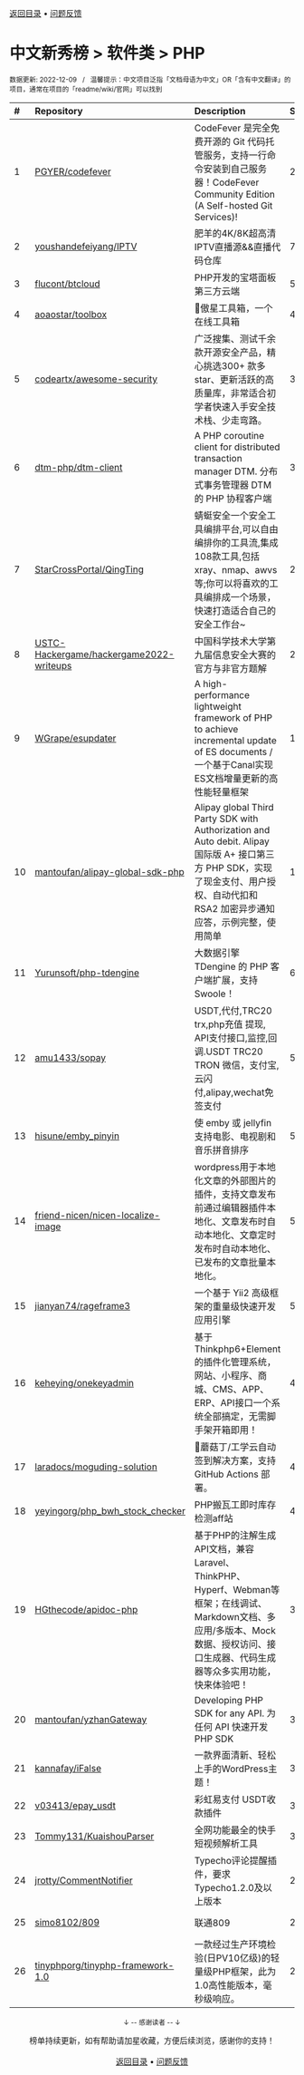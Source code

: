 <a href="https://github.com/GrowingGit/GitHub-Chinese-Top-Charts#github中文排行榜">返回目录</a> • <a href="/content/docs/feedback.md">问题反馈</a>

# 中文新秀榜 > 软件类 > PHP
<sub>数据更新: 2022-12-09&nbsp;&nbsp;&nbsp;/&nbsp;&nbsp;&nbsp;温馨提示：中文项目泛指「文档母语为中文」OR「含有中文翻译」的项目，通常在项目的「readme/wiki/官网」可以找到</sub>

|#|Repository|Description|Stars|Updated|Created|
|:-|:-|:-|:-|:-|:-|
|1|[PGYER/codefever](https://github.com/PGYER/codefever)|CodeFever 是完全免费开源的 Git 代码托管服务，支持一行命令安装到自己服务器！CodeFever Community Edition (A Self-hosted Git Services)!|2277|2022-08-16|2022-01-19|
|2|[youshandefeiyang/IPTV](https://github.com/youshandefeiyang/IPTV)|肥羊的4K/8K超高清IPTV直播源&&直播代码仓库|769|2022-12-08|2022-11-20|
|3|[flucont/btcloud](https://github.com/flucont/btcloud)|PHP开发的宝塔面板第三方云端|579|2022-12-03|2022-06-04|
|4|[aoaostar/toolbox](https://github.com/aoaostar/toolbox)|🚀傲星工具箱，一个在线工具箱|449|2022-12-08|2021-12-21|
|5|[codeartx/awesome-security](https://github.com/codeartx/awesome-security)|广泛搜集、测试千余款开源安全产品，精心挑选300+ 款多star、更新活跃的高质量库，非常适合初学者快速入手安全技术栈、少走弯路。|317|2022-10-15|2022-07-09|
|6|[dtm-php/dtm-client](https://github.com/dtm-php/dtm-client)|A PHP coroutine client for distributed transaction manager DTM. 分布式事务管理器 DTM 的 PHP 协程客户端|300|2022-11-16|2022-02-07|
|7|[StarCrossPortal/QingTing](https://github.com/StarCrossPortal/QingTing)|蜻蜓安全一个安全工具编排平台,可以自由编排你的工具流,集成108款工具,包括xray、nmap、awvs等;你可以将喜欢的工具编排成一个场景，快速打造适合自己的安全工作台~|251|2022-07-27|2022-04-29|
|8|[USTC-Hackergame/hackergame2022-writeups](https://github.com/USTC-Hackergame/hackergame2022-writeups)|中国科学技术大学第九届信息安全大赛的官方与非官方题解|231|2022-11-15|2022-10-28|
|9|[WGrape/esupdater](https://github.com/WGrape/esupdater)|A high-performance lightweight framework of PHP to achieve incremental update of ES documents / 一个基于Canal实现ES文档增量更新的高性能轻量框架|176|2022-09-19|2021-12-13|
|10|[mantoufan/alipay-global-sdk-php](https://github.com/mantoufan/alipay-global-sdk-php)|Alipay global Third Party SDK with Authorization and Auto debit. Alipay 国际版 A+ 接口第三方 PHP SDK，实现了现金支付、用户授权、自动代扣和 RSA2 加密异步通知应答，示例完整，使用简单|151|2022-08-26|2022-01-13|
|11|[Yurunsoft/php-tdengine](https://github.com/Yurunsoft/php-tdengine)|大数据引擎 TDengine 的 PHP 客户端扩展，支持 Swoole！|62|2022-09-21|2021-12-21|
|12|[amu1433/sopay](https://github.com/amu1433/sopay)|USDT,代付,TRC20 trx,php充值 提现, API支付接口,监控,回调.USDT TRC20 TRON 微信，支付宝,云闪付,alipay,wechat免签支付|59|2022-11-09|2022-04-19|
|13|[hisune/emby_pinyin](https://github.com/hisune/emby_pinyin)|使 emby 或 jellyfin 支持电影、电视剧和音乐拼音排序|55|2022-11-10|2022-05-26|
|14|[friend-nicen/nicen-localize-image](https://github.com/friend-nicen/nicen-localize-image)|wordpress用于本地化文章的外部图片的插件，支持文章发布前通过编辑器插件本地化、文章发布时自动本地化、文章定时发布时自动本地化、已发布的文章批量本地化。|54|2022-11-23|2022-08-20|
|15|[jianyan74/rageframe3](https://github.com/jianyan74/rageframe3)|一个基于 Yii2 高级框架的重量级快速开发应用引擎 |51|2022-09-04|2022-02-28|
|16|[keheying/onekeyadmin](https://github.com/keheying/onekeyadmin)|基于Thinkphp6+Element的插件化管理系统，网站、小程序、商城、CMS、APP、ERP、API接口一个系统全部搞定，无需脚手架开箱即用！|46|2022-09-27|2022-05-27|
|17|[laradocs/moguding-solution](https://github.com/laradocs/moguding-solution)|🍄蘑菇丁/工学云自动签到解决方案，支持 GitHub Actions 部署。|45|2022-09-29|2022-01-19|
|18|[yeyingorg/php_bwh_stock_checker](https://github.com/yeyingorg/php_bwh_stock_checker)|PHP搬瓦工即时库存检测aff站|43|2022-07-17|2022-01-17|
|19|[HGthecode/apidoc-php](https://github.com/HGthecode/apidoc-php)|基于PHP的注解生成API文档，兼容Laravel、ThinkPHP、Hyperf、Webman等框架；在线调试、Markdown文档、多应用/多版本、Mock数据、授权访问、接口生成器、代码生成器等众多实用功能，快来体验吧！|39|2022-12-07|2022-10-25|
|20|[mantoufan/yzhanGateway](https://github.com/mantoufan/yzhanGateway)|Developing PHP SDK for any API. 为任何 API 快速开发 PHP SDK|39|2022-09-16|2022-06-06|
|21|[kannafay/iFalse](https://github.com/kannafay/iFalse)|一款界面清新、轻松上手的WordPress主题！|38|2022-11-11|2022-05-02|
|22|[v03413/epay_usdt](https://github.com/v03413/epay_usdt)|彩虹易支付 USDT收款插件|37|2022-12-07|2022-04-10|
|23|[Tommy131/KuaishouParser](https://github.com/Tommy131/KuaishouParser)|全网功能最全的快手短视频解析工具|36|2022-09-27|2022-03-12|
|24|[jrotty/CommentNotifier](https://github.com/jrotty/CommentNotifier)|Typecho评论提醒插件，要求Typecho1.2.0及以上版本|29|2022-06-24|2022-04-22|
|25|[simo8102/809](https://github.com/simo8102/809)|联通809|29|2022-08-03|2022-03-13|
|26|[tinyphporg/tinyphp-framework-1.0](https://github.com/tinyphporg/tinyphp-framework-1.0)|一款经过生产环境检验(日PV10亿级)的轻量级PHP框架，此为1.0高性能版本，毫秒级响应。|29|2022-06-10|2022-02-21|

<div align="center">
    <p><sub>↓ -- 感谢读者 -- ↓</sub></p>
    榜单持续更新，如有帮助请加星收藏，方便后续浏览，感谢你的支持！
</div>

<br/>

<div align="center"><a href="https://github.com/GrowingGit/GitHub-Chinese-Top-Charts#github中文排行榜">返回目录</a> • <a href="/content/docs/feedback.md">问题反馈</a></div>
